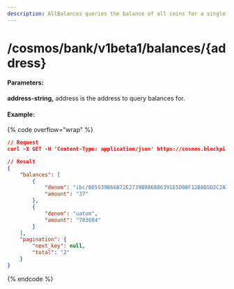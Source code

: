 ```yaml
---
description: AllBalances queries the balance of all coins for a single account.
---
```


# /cosmos/bank/v1beta1/balances/{address}

#### **Parameters:**

**address-string,** address is the address to query balances for.

#### Example:

{% code overflow="wrap" %}
```json
// Request
curl -X GET -H 'Content-Type: application/json' https://cosmos.blockpi.network/lcd/v1/<your-api-key>/cosmos/bank/v1beta1/balances/cosmos1hkthq04278pj5cqt7tsle4shs2hhlee4s9vc2m

// Result
{
    "balances": [
        {
            "denom": "ibc/B05539B66B72E2739B986B86391E5D08F12B8D5D2C2A7F8F8CF9ADF674DFA231",
            "amount": "37"
        },
        {
            "denom": "uatom",
            "amount": "783604"
        }
    ],
    "pagination": {
        "next_key": null,
        "total": "2"
    }
}
```
{% endcode %}
